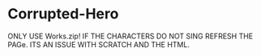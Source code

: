 # Corrupted-Hero
ONLY USE Works.zip! 
IF THE CHARACTERS DO NOT SING REFRESH THE PAGe. ITS AN ISSUE WITH SCRATCH AND THE HTML.
